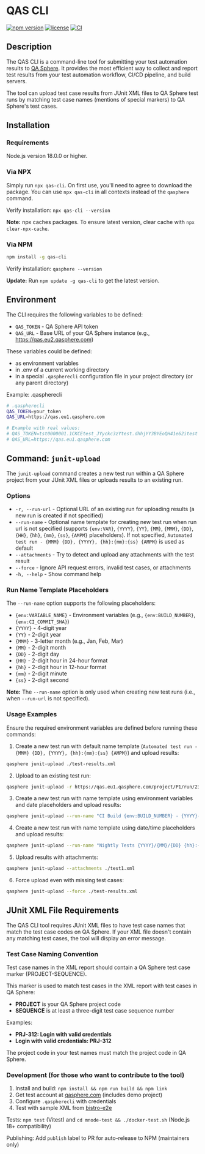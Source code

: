 # QAS CLI

[![npm version](https://img.shields.io/npm/v/qas-cli.svg)](https://www.npmjs.com/package/qas-cli)
[![license](https://img.shields.io/npm/l/qas-cli)](https://github.com/Hypersequent/qas-cli/blob/main/LICENSE)
[![CI](https://github.com/Hypersequent/qas-cli/actions/workflows/ci.yml/badge.svg)](https://github.com/Hypersequent/qas-cli/actions/workflows/ci.yml)

## Description

The QAS CLI is a command-line tool for submitting your test automation results to [QA Sphere](https://qasphere.com/). It provides the most efficient way to collect and report test results from your test automation workflow, CI/CD pipeline, and build servers.

The tool can upload test case results from JUnit XML files to QA Sphere test runs by matching test case names (mentions of special markers) to QA Sphere's test cases.

## Installation

### Requirements

Node.js version 18.0.0 or higher.

### Via NPX

Simply run `npx qas-cli`. On first use, you'll need to agree to download the package. You can use `npx qas-cli` in all contexts instead of the `qasphere` command.

Verify installation: `npx qas-cli --version`

**Note:** npx caches packages. To ensure latest version, clear cache with `npx clear-npx-cache`.

### Via NPM

```bash
npm install -g qas-cli
```

Verify installation: `qasphere --version`

**Update:** Run `npm update -g qas-cli` to get the latest version.

## Environment

The CLI requires the following variables to be defined:

- `QAS_TOKEN` - QA Sphere API token
- `QAS_URL` - Base URL of your QA Sphere instance (e.g., https://qas.eu2.qasphere.com)

These variables could be defined:
- as environment variables
- in .env of a current working directory
- in a special `.qaspherecli` configuration file in your project directory (or any parent directory)

Example: .qaspherecli
```sh
# .qaspherecli
QAS_TOKEN=your_token
QAS_URL=https://qas.eu1.qasphere.com

# Example with real values:
# QAS_TOKEN=tst0000001.1CKCEtest_JYyckc3zYtest.dhhjYY3BYEoQH41e62itest
# QAS_URL=https://qas.eu1.qasphere.com
```


## Command: `junit-upload`

The `junit-upload` command creates a new test run within a QA Sphere project from your JUnit XML files or uploads results to an existing run.

### Options

- `-r, --run-url` - Optional URL of an existing run for uploading results (a new run is created if not specified)
- `--run-name` - Optional name template for creating new test run when run url is not specified (supports `{env:VAR}`, `{YYYY}`, `{YY}`, `{MM}`, `{MMM}`, `{DD}`, `{HH}`, `{hh}`, `{mm}`, `{ss}`, `{AMPM}` placeholders). If not specified, `Automated test run - {MMM} {DD}, {YYYY}, {hh}:{mm}:{ss} {AMPM}` is used as default
- `--attachments` - Try to detect and upload any attachments with the test result
- `--force` - Ignore API request errors, invalid test cases, or attachments
- `-h, --help` - Show command help

### Run Name Template Placeholders

The `--run-name` option supports the following placeholders:

- `{env:VARIABLE_NAME}` - Environment variables (e.g., `{env:BUILD_NUMBER}`, `{env:CI_COMMIT_SHA}`)
- `{YYYY}` - 4-digit year
- `{YY}` - 2-digit year
- `{MMM}` - 3-letter month (e.g., Jan, Feb, Mar)
- `{MM}` - 2-digit month
- `{DD}` - 2-digit day
- `{HH}` - 2-digit hour in 24-hour format
- `{hh}` - 2-digit hour in 12-hour format
- `{mm}` - 2-digit minute
- `{ss}` - 2-digit second

**Note:** The `--run-name` option is only used when creating new test runs (i.e., when `--run-url` is not specified).

### Usage Examples

Ensure the required environment variables are defined before running these commands:

1. Create a new test run with default name template (`Automated test run - {MMM} {DD}, {YYYY}, {hh}:{mm}:{ss} {AMPM}`) and upload results:
  ```bash
  qasphere junit-upload ./test-results.xml
  ```

2. Upload to an existing test run:
  ```bash
  qasphere junit-upload -r https://qas.eu1.qasphere.com/project/P1/run/23 ./test-results.xml
  ```

3. Create a new test run with name template using environment variables and date placeholders and upload results:
  ```bash
  qasphere junit-upload --run-name "CI Build {env:BUILD_NUMBER} - {YYYY}-{MM}-{DD}" ./test-results.xml
  ```

4. Create a new test run with name template using date/time placeholders and upload results:
  ```bash
  qasphere junit-upload --run-name "Nightly Tests {YYYY}/{MM}/{DD} {hh}:{mm}" ./test-results.xml
  ```

5. Upload results with attachments:
  ```bash
  qasphere junit-upload --attachments ./test1.xml
  ```

6. Force upload even with missing test cases:
  ```bash
  qasphere junit-upload --force ./test-results.xml
  ```

## JUnit XML File Requirements

The QAS CLI tool requires JUnit XML files to have test case names that match the test case codes on QA Sphere. If your XML file doesn't contain any matching test cases, the tool will display an error message.

### Test Case Naming Convention

Test case names in the XML report should contain a QA Sphere test case marker (PROJECT-SEQUENCE).

This marker is used to match test cases in the XML report with test cases in QA Sphere:

- **PROJECT** is your QA Sphere project code
- **SEQUENCE** is at least a three-digit test case sequence number

Examples:
- **PRJ-312: Login with valid credentials**
- **Login with valid credentials: PRJ-312**

The project code in your test names must match the project code in QA Sphere.

### Development (for those who want to contribute to the tool)

1. Install and build: `npm install && npm run build && npm link`
2. Get test account at [qasphere.com](https://qasphere.com/) (includes demo project)
3. Configure `.qaspherecli` with credentials
4. Test with sample XML from [bistro-e2e](https://github.com/Hypersequent/bistro-e2e)

Tests: `npm test` (Vitest) and `cd mnode-test && ./docker-test.sh` (Node.js 18+ compatibility)

Publishing: Add `publish` label to PR for auto-release to NPM (maintainers only)
